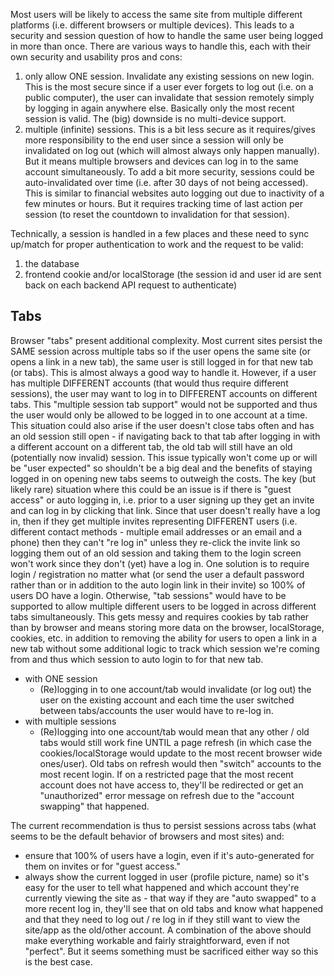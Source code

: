 Most users will be likely to access the same site from multiple different platforms (i.e. different browsers or multiple devices). This leads to a security and session question of how to handle the same user being logged in more than once. There are various ways to handle this, each with their own security and usability pros and cons:
1. only allow ONE session. Invalidate any existing sessions on new login. This is the most secure since if a user ever forgets to log out (i.e. on a public computer), the user can invalidate that session remotely simply by logging in again anywhere else. Basically only the most recent session is valid. The (big) downside is no multi-device support.
2. multiple (infinite) sessions. This is a bit less secure as it requires/gives more responsibility to the end user since a session will only be invalidated on log out (which will almost always only happen manually). But it means multiple browsers and devices can log in to the same account simultaneously. To add a bit more security, sessions could be auto-invalidated over time (i.e. after 30 days of not being accessed). This is similar to financial websites auto logging out due to inactivity of a few minutes or hours. But it requires tracking time of last action per session (to reset the countdown to invalidation for that session).

Technically, a session is handled in a few places and these need to sync up/match for proper authentication to work and the request to be valid:
1. the database
2. frontend cookie and/or localStorage (the session id and user id are sent back on each backend API request to authenticate)

## Tabs
Browser "tabs" present additional complexity. Most current sites persist the SAME session across multiple tabs so if the user opens the same site (or opens a link in a new tab), the same user is still logged in for that new tab (or tabs). This is almost always a good way to handle it. However, if a user has multiple DIFFERENT accounts (that would thus require different sessions), the user may want to log in to DIFFERENT accounts on different tabs. This "multiple session tab support" would not be supported and thus the user would only be allowed to be logged in to one account at a time. This situation could also arise if the user doesn't close tabs often and has an old session still open - if navigating back to that tab after logging in with a different account on a different tab, the old tab will still have an old (potentially now invalid) session.
This issue typically won't come up or will be "user expected" so shouldn't be a big deal and the benefits of staying logged in on opening new tabs seems to outweigh the costs. The key (but likely rare) situation where this could be an issue is if there is "guest access" or auto logging in, i.e. prior to a user signing up they get an invite and can log in by clicking that link. Since that user doesn't really have a log in, then if they get multiple invites representing DIFFERENT users (i.e. different contact methods - multiple email addresses or an email and a phone) then they can't "re log in" unless they re-click the invite link so logging them out of an old session and taking them to the login screen won't work since they don't (yet) have a log in. One solution is to require login / registration no matter what (or send the user a default password rather than or in addition to the auto login link in their invite) so 100% of users DO have a login. Otherwise, "tab sessions" would have to be supported to allow multiple different users to be logged in across different tabs simultaneously. This gets messy and requires cookies by tab rather than by browser and means storing more data on the browser, localStorage, cookies, etc. in addition to removing the ability for users to open a link in a new tab without some additional logic to track which session we're coming from and thus which session to auto login to for that new tab.
- with ONE session
	- (Re)logging in to one account/tab would invalidate (or log out) the user on the existing account and each time the user switched between tabs/accounts the user would have to re-log in.
- with multiple sessions
	- (Re)logging into one account/tab would mean that any other / old tabs would still work fine UNTIL a page refresh (in which case the cookies/localStorage would update to the most recent browser wide ones/user). Old tabs on refresh would then "switch" accounts to the most recent login. If on a restricted page that the most recent account does not have access to, they'll be redirected or get an "unauthorized" error message on refresh due to the "account swapping" that happened.
	
The current recommendation is thus to persist sessions across tabs (what seems to be the default behavior of browsers and most sites) and:
- ensure that 100% of users have a login, even if it's auto-generated for them on invites or for "guest access."
- always show the current logged in user (profile picture, name) so it's easy for the user to tell what happened and which account they're currently viewing the site as - that way if they are "auto swapped" to a more recent log in, they'll see that on old tabs and know what happened and that they need to log out / re log in if they still want to view the site/app as the old/other account.
A combination of the above should make everything workable and fairly straightforward, even if not "perfect". But it seems something must be sacrificed either way so this is the best case.
